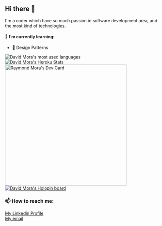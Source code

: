## Hi there 👋

I'm a coder which have so much passion in software development area, and the most kind of technologies.

#### 🌱 I’m currently learning:
- 📖 Design Patterns

![David Mora's most used languages](https://github-readme-stats.vercel.app/api/top-langs/?username=mrdavid0614&layout=compact&theme=tokyonight&langs_count=10)\
![David Mora's Heroku Stats](https://github-readme-streak-stats.herokuapp.com/?user=mrdavid0614)\
<a href="https://app.daily.dev/MrDavid06"><img src="https://api.daily.dev/devcards/e660922550ee4f8ab8a1fff3fd83bba8.png?r=p7t" width="400" alt="Raymond Mora's Dev Card"/></a>
[![David Mora's Holopin board](https://holopin.io/api/user/board?user=mrdavid06)](https://holopin.io/@mrdavid06)

### 📫 How to reach me:

[My Linkedin Profile](https://www.linkedin.com/in/raymondmora/)\
[My email](mailto:raymondinf23@gmail.com)

<!--
**MrDavid0614/MrDavid0614** is a ✨ _special_ ✨ repository because its `README.md` (this file) appears on your GitHub profile.

Here are some ideas to get you started:

- 🔭 I’m currently working on ...
- 🌱 I’m currently learning ...
- 👯 I’m looking to collaborate on ...
- 🤔 I’m looking for help with ...
- 💬 Ask me about ...
- 📫 How to reach me: ...
- 😄 Pronouns: ...
- ⚡ Fun fact: ...
-->
